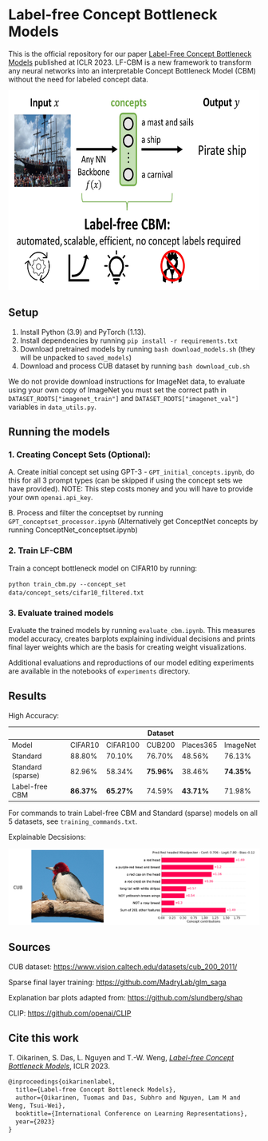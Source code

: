 # Label-free Concept Bottleneck Models

This is the official repository for our paper [Label-Free Concept Bottleneck Models](https://openreview.net/forum?id=FlCg47MNvBA) published at ICLR 2023. LF-CBM is a new framework to transform any neural networks into an interpretable Concept Bottleneck Model (CBM) without the need for labeled concept data.

<img src=data/LF-CBM_overview.jpg alt="Overview" width=655 height=400>

## Setup

1. Install Python (3.9) and PyTorch (1.13).
2. Install dependencies by running `pip install -r requirements.txt`
3. Download pretrained models by running  `bash download_models.sh` (they will be unpacked to `saved_models`)
4. Download and process CUB dataset by running `bash download_cub.sh` 

We do not provide download instructions for ImageNet data, to evaluate using your own copy of ImageNet you must set the correct path in `DATASET_ROOTS["imagenet_train"]` and `DATASET_ROOTS["imagenet_val"]` variables in `data_utils.py`.

## Running the models

### 1. Creating Concept Sets (Optional):
A. Create initial concept set using GPT-3 - `GPT_initial_concepts.ipynb`, do this for all 3 prompt types (can be skipped if using the concept sets we have provided). NOTE: This step costs money and you will have to provide your own `openai.api_key`.

B. Process and filter the conceptset by running `GPT_conceptset_processor.ipynb` (Alternatively get ConceptNet concepts by running ConceptNet_conceptset.ipynb)

### 2. Train LF-CBM

Train a concept bottleneck model on CIFAR10 by running:

`python train_cbm.py --concept_set data/concept_sets/cifar10_filtered.txt`


### 3. Evaluate trained models

Evaluate the trained models by running `evaluate_cbm.ipynb`. This measures model accuracy, creates barplots explaining individual decisions and prints final layer weights which are the basis for creating weight visualizations.

Additional evaluations and reproductions of our model editing experiments are available in the notebooks of `experiments` directory.

## Results

High Accuracy:

|                   |         |          | Dataset |           |          |
|-------------------|---------|----------|---------|-----------|----------|
| Model             | CIFAR10 | CIFAR100 | CUB200  | Places365 | ImageNet |
| Standard          | 88.80%  | 70.10%   | 76.70%  | 48.56%    | 76.13%   |
| Standard (sparse) | 82.96%  | 58.34%   | **75.96%**  | 38.46%    | **74.35%**   |
| Label-free CBM    | **86.37%** | **65.27%**   | 74.59%  | **43.71%**   | 71.98%   |

For commands to train Label-free CBM and Standard (sparse) models on all 5 datasets, see `training_commands.txt`.

Explainable Decsisions:

![](data/lf_cbm_ind_decision.png)

## Sources

CUB dataset: https://www.vision.caltech.edu/datasets/cub_200_2011/

Sparse final layer training: https://github.com/MadryLab/glm_saga

Explanation bar plots adapted from: https://github.com/slundberg/shap

CLIP: https://github.com/openai/CLIP

## Cite this work
T. Oikarinen, S. Das, L. Nguyen and T.-W. Weng, [*Label-free Concept Bottleneck Models*](https://openreview.net/pdf?id=FlCg47MNvBA), ICLR 2023.

```
@inproceedings{oikarinenlabel,
  title={Label-free Concept Bottleneck Models},
  author={Oikarinen, Tuomas and Das, Subhro and Nguyen, Lam M and Weng, Tsui-Wei},
  booktitle={International Conference on Learning Representations},
  year={2023}
}
```



